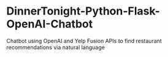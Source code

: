 # DinnerTonight-Python-Flask-OpenAI-Chatbot
Chatbot using OpenAI and Yelp Fusion APIs to find restaurant recommendations via natural language
